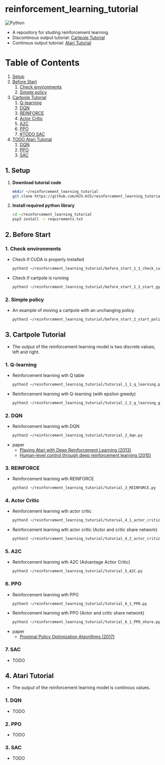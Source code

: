 # reinforcement_learning_tutorial
<img alt="Python" src ="https://img.shields.io/badge/Python-3776AB.svg?&style=for-the-badge&logo=Python&logoColor=white"/>

- A repository for studing reinforcement learning.
- Discontinous output tutorial: [Cartpole Tutorial](#3-cartpole-tutorial)
- Continous output tutorial: [Atari Tutorial](#4-atari-tutorial)

# Table of Contents

1. [Setup](#1-setup)
2. [Before Start](#2-before-start)
    1. [Check environments](#1-check-environments)
    2. [Simple policy](#2-simple-policy)
3. [Cartpole Tutorial](#3-cartpole-tutorial)
    1. [Q-learning](#1-q-learning)
    2. [DQN](#2-dqn)
    3. [REINFORCE](#3-reinforce)
    4. [Actor Critic](#4-actor-critic)
    5. [A2C](#5-a2c)
    6. [PPO](#6-ppo)
    7. [#TODO SAC](#7-sac)
4. [TODO Atari Tutorial](#4-atari-tutorial)
    1. [DQN](#1-dqn)
    2. [PPO](#2-ppo)
    3. [SAC](#3-sac)

## 1. Setup

1. **Download tutorial code**
   ```bash
   mkdir ~/reinforcement_learning_tutorial
   git clone https://github.com/HJS-HJS/reinforcement_learning_tutorial.git reinforcement_learning_tutorial
   ```

2. **Install required python library**
   ```bash
   cd ~/reinforcement_learning_tutorial
   pip3 install -r requirements.txt
   ```

## 2. Before Start
### 1. Check environments
- Check if CUDA is properly installed
    ```bash
    python3 ~/reinforcement_learning_tutorial/before_start_1_1_check_cuda.py
    ```
- Check if cartpole is running
    ```bash
    python3 ~/reinforcement_learning_tutorial/before_start_1_2_start_gym.py
    ```

### 2. Simple policy
- An example of moving a cartpole with an unchanging policy.
    ```bash
    python3 ~/reinforcement_learning_tutorial/before_start_2_start_policy.py
    ```

## 3. Cartpole Tutorial
- The output of the reinforcement learning model is two discrete values, left and right.
### 1. Q-learning
- Reinforcement learning wth Q table
    ```bash
    python3 ~/reinforcement_learning_tutorial/tutorial_1_1_q_learning.py
    ```
- Reinforcement learning wth Q-learning (with epsilon greedy)
    ```bash
    python3 ~/reinforcement_learning_tutorial/tutorial_1_2_q_learning_greedy.py
    ```

### 2. DQN
- Reinforcement learning wth DQN
    ```bash
    python3 ~/reinforcement_learning_tutorial/tutorial_2_dqn.py
    ```
- paper
    - [Playing Atari with Deep Reinforcement Learning (2013)](https://arxiv.org/pdf/1312.5602)
    - [Human-level control through deep reinforcement learning (2015)](https://www.nature.com/articles/nature14236)

### 3. REINFORCE
- Reinforcement learning wth REINFORCE
    ```bash
    python3 ~/reinforcement_learning_tutorial/tutorial_3_REINFORCE.py
    ```

### 4. Actor Critic
- Reinforcement learning wth actor critic
    ```bash
    python3 ~/reinforcement_learning_tutorial/tutorial_4_1_actor_critic.py
    ```
- Reinforcement learning wth actor critic (Actor and critic share network)
    ```bash
    python3 ~/reinforcement_learning_tutorial/tutorial_4_2_actor_critic.py
    ```

### 5. A2C
- Reinforcement learning wth A2C (Advantage Actior Critic)
    ```bash
    python3 ~/reinforcement_learning_tutorial/tutorial_5_A2C.py
    ```

### 6. PPO
- Reinforcement learning wth PPO
    ```bash
    python3 ~/reinforcement_learning_tutorial/tutorial_6_1_PPO.py
    ```
- Reinforcement learning wth PPO (Actor and critic share network)
    ```bash
    python3 ~/reinforcement_learning_tutorial/tutorial_6_1_PPO_share.py
    ```
- paper
    - [Proximal Policy Optimization Algorithms (2017)](https://arxiv.org/pdf/1707.06347)

### 7. SAC
- TODO


## 4. Atari Tutorial
- The output of the reinforcement learning model is continous values.
### 1. DQN
- TODO

### 2. PPO
- TODO

### 3. SAC
- TODO
